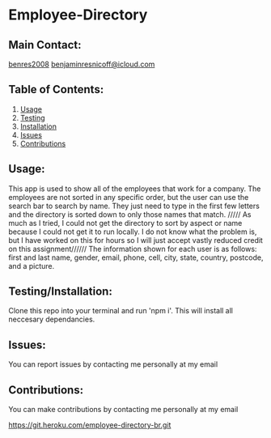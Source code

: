 # Employee-Directory

  ## Main Contact:
  [benres2008](https://github.com/benres2008)
  benjaminresnicoff@icloud.com

  ## Table of Contents:
  1. [Usage](#Usage)
  2. [Testing](#Testing)
  3. [Installation](#Installation)
  4. [Issues](#Issues)
  5. [Contributions](#Contributions)

  ## Usage: 
  This app is used to show all of the employees that work for a company. The employees are not sorted in any specific order, but the user can use the search bar to search by name. They just need to type in the first few letters and the directory is sorted down to only those names that match. ///// As much as I tried, I could not get the directory to sort by aspect or name because I could not get it to run locally. I do not know what the problem is, but I have worked on this for hours so I will just accept vastly reduced credit on this assignment////// The information shown for each user is as follows: first and last name, gender, email, phone, cell, city, state, country, postcode, and a picture.

  ## Testing/Installation:
  Clone this repo into your terminal and run 'npm i'. This will install all neccesary dependancies. 

  ## Issues:
  You can report issues by contacting me personally at my email

  ## Contributions:
  You can make contributions by contacting me personally at my email

  https://git.heroku.com/employee-directory-br.git


